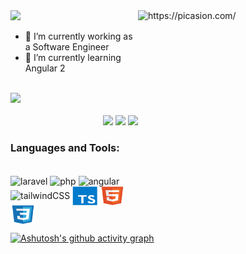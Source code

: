 <img src="https://capsule-render.vercel.app/api?type=venom&height=200&text=I%20am%20Sara%20Kemily&fontSize=50&color=0:ffc4c4,100:c3979b&stroke=c3979b" />
<img align="right"  src="https://i.picasion.com/pic92/c15dfa9f259927541b9e9d6235cba1a0.gif" width="300" height="300" border="0" alt="https://picasion.com/" />
 
- 🔭 I’m currently working as a Software Engineer 
- 🌱 I’m currently learning Angular 2 </li>

<br>
       
<a href="https://github.com/xSaraKemily/convoychat">
    <img height="200px" src="https://github-readme-stats.vercel.app/api/top-langs/?username=xSaraKemily&layout=compact&title_color=dca9ae&text_color=dca9ae&bg_color=0d1117" />
</a>

<div style="display: inline_block" width="300" align="right"><br>
  <a href="https://www.linkedin.com/in/sara-kemily-fl%C3%B4res-ventura-415895174" target="_blank"><img src="https://img.shields.io/badge/-LinkedIn-%230077B5?style=for-the-badge&logo=linkedin&logoColor=white" target="_blank"></a>  
  <a href="https://www.instagram.com/sarakemilyzz" target="_blank"><img src="https://img.shields.io/badge/-Instagram-%23E4405F?style=for-the-badge&logo=instagram&logoColor=white" target="_blank"></a>
  <a href = "mailto:sarakemili@hotmail.com"><img src="https://img.shields.io/badge/-Gmail-%23333?style=for-the-badge&logo=gmail&logoColor=white" target="_blank"></a>
</div> 

 ### Languages and Tools:
<div style="display: inline_block"><br>
  <img align="center" alt="laravel" height="30" width="40"  src="https://cdn.jsdelivr.net/gh/devicons/devicon@latest/icons/laravel/laravel-original.svg" />
  <img align="center" alt="php" height="30" width="40" src="https://cdn.jsdelivr.net/gh/devicons/devicon@latest/icons/php/php-original.svg" />
  <img align="center" alt="angular" height="30" width="40" src="https://cdn.jsdelivr.net/gh/devicons/devicon@latest/icons/angular/angular-original.svg" />
  <img align="center" alt="tailwindCSS" height="30" width="40" src="https://cdn.jsdelivr.net/gh/devicons/devicon@latest/icons/tailwindcss/tailwindcss-original.svg" />
  <img align="center" alt="typescript" height="30" width="40" src="https://raw.githubusercontent.com/devicons/devicon/master/icons/typescript/typescript-plain.svg">
  <img align="center" alt="Rafa-HTML" height="30" width="40" src="https://raw.githubusercontent.com/devicons/devicon/master/icons/html5/html5-original.svg">
  <img align="center" alt="Rafa-CSS" height="30" width="40" src="https://raw.githubusercontent.com/devicons/devicon/master/icons/css3/css3-original.svg">
</div>


<!--
<div  style="display: inline_block" align="right"> 
  <a href="https://www.linkedin.com/in/sara-kemily-fl%C3%B4res-ventura-415895174" target="_blank"><img src="https://img.shields.io/badge/-LinkedIn-%230077B5?style=for-the-badge&logo=linkedin&logoColor=white" target="_blank"></a>  
  <a href="https://www.instagram.com/sarakemilyzz" target="_blank"><img src="https://img.shields.io/badge/-Instagram-%23E4405F?style=for-the-badge&logo=instagram&logoColor=white" target="_blank"></a>
  <a href = "mailto:sarakemili@hotmail.com"><img src="https://img.shields.io/badge/-Gmail-%23333?style=for-the-badge&logo=gmail&logoColor=white" target="_blank"></a>
</div> 
-->

[![Ashutosh's github activity graph](https://github-readme-activity-graph.vercel.app/graph?username=xSaraKemily&bg_color=0d1117&color=ffc4c4&line=906f72&point=ff9494&area=true&hide_border=true)](https://github.com/ashutosh00710/github-readme-activity-graph)
  
<!--
**xSaraKemily/xSaraKemily** is a ✨ _special_ ✨ repository because its `README.md` (this file) appears on your GitHub profile.

Here are some ideas to get you started:

- 👯 I’m looking to collaborate on ...
- 🤔 I’m looking for help with ...
- 💬 Ask me about ...
- 📫 How to reach me: ...
- 😄 Pronouns: ...
- ⚡ Fun fact: ...

STATS (Não está contanto repositorios privados)

<a href="https://github.com/xSaraKemily/github-readme-stats">
  <img height=200 align="center" src="https://github-readme-stats.vercel.app/api?username=xSaraKemily&show=reviews,prs_merged_percentage&hide=stars,issues&show_icons=true&theme=dracula&icon_color=dd6387" />
</a>
-->

